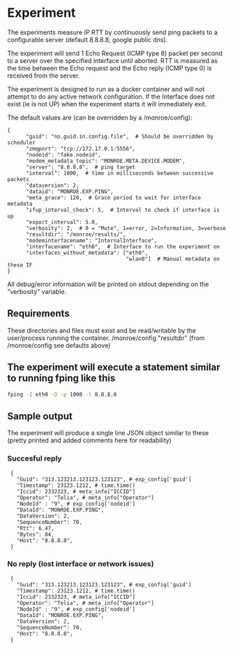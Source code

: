 
# Experiment
The experiments measure IP RTT by continuously send ping
packets to a configurable server (default 8.8.8.8, google public dns).

The experiment will send 1 Echo Request (ICMP type 8) packet per second to a
server over the specified interface until aborted.
RTT is measured as the time between the Echo request and the Echo reply
(ICMP type 0) is received from the server.

The experiment is designed to run as a docker container and will not attempt to
do any active network configuration.
If the Interface does not exist (ie is not UP) when the experiment starts it
will immediately exit.

The default values are (can be overridden by a /monroe/config):
```
{
      "guid": "no.guid.in.config.file",  # Should be overridden by scheduler
      "zmqport": "tcp://172.17.0.1:5556",
      "nodeid": "fake.nodeid",
      "modem_metadata_topic": "MONROE.META.DEVICE.MODEM",
      "server": "8.8.8.8",  # ping target
      "interval": 1000,  # time in milliseconds between successive packets
      "dataversion": 2,
      "dataid": "MONROE.EXP.PING",
      "meta_grace": 120,  # Grace period to wait for interface metadata
      "ifup_interval_check": 5,  # Interval to check if interface is up
      "export_interval": 5.0,
      "verbosity": 2,  # 0 = "Mute", 1=error, 2=Information, 3=verbose
      "resultdir": "/monroe/results/",
      "modeminterfacename": "InternalInterface",
      "interfacename": "eth0",  # Interface to run the experiment on
      "interfaces_without_metadata": ["eth0",
                                      "wlan0"]  # Manual metadata on these IF
}
```
All debug/error information will be printed on stdout
depending on the "verbosity" variable.

## Requirements

These directories and files must exist and be read/writable by the user/process
running the container.
/monroe/config
"resultdir" (from /monroe/config see defaults above)    


## The experiment will execute a statement similar to running fping like this
```bash
fping -I eth0 -D -p 1000 -l 8.8.8.8
```

## Sample output
The experiment will produce a single line JSON object similar to these (pretty printed and added comments here for readability)
### Succesful reply
```
 {
   "Guid": "313.123213.123123.123123", # exp_config['guid']
   "Timestamp": 23123.1212, # time.time()
   "Iccid": 2332323, # meta_info["ICCID"]
   "Operator": "Telia", # meta_info["Operator"]
   "NodeId" : "9", # exp_config['nodeid']
   "DataId": "MONROE.EXP.PING",
   "DataVersion": 2,
   "SequenceNumber": 70,
   "Rtt": 6.47,
   "Bytes": 84,
   "Host": "8.8.8.8",
 }
```
### No reply (lost interface or network issues)
```
 {
   "Guid": "313.123213.123123.123123", # exp_config['guid']
   "Timestamp": 23123.1212, # time.time()
   "Iccid": 2332323, # meta_info["ICCID"]
   "Operator": "Telia", # meta_info["Operator"]
   "NodeId" : "9", # exp_config['nodeid']
   "DataId": "MONROE.EXP.PING",
   "DataVersion": 2,
   "SequenceNumber": 70,
   "Host": "8.8.8.8",
 }
```
